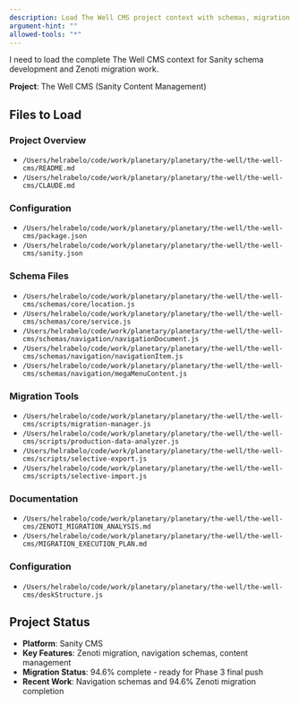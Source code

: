 ```yaml
---
description: Load The Well CMS project context with schemas, migration tools, and configuration
argument-hint: ""
allowed-tools: "*"
---
```


I need to load the complete The Well CMS context for Sanity schema development and Zenoti migration work.

**Project**: The Well CMS (Sanity Content Management)

## Files to Load

### Project Overview
- `/Users/helrabelo/code/work/planetary/planetary/the-well/the-well-cms/README.md`
- `/Users/helrabelo/code/work/planetary/planetary/the-well/the-well-cms/CLAUDE.md`

### Configuration
- `/Users/helrabelo/code/work/planetary/planetary/the-well/the-well-cms/package.json`
- `/Users/helrabelo/code/work/planetary/planetary/the-well/the-well-cms/sanity.json`

### Schema Files
- `/Users/helrabelo/code/work/planetary/planetary/the-well/the-well-cms/schemas/core/location.js`
- `/Users/helrabelo/code/work/planetary/planetary/the-well/the-well-cms/schemas/core/service.js`
- `/Users/helrabelo/code/work/planetary/planetary/the-well/the-well-cms/schemas/navigation/navigationDocument.js`
- `/Users/helrabelo/code/work/planetary/planetary/the-well/the-well-cms/schemas/navigation/navigationItem.js`
- `/Users/helrabelo/code/work/planetary/planetary/the-well/the-well-cms/schemas/navigation/megaMenuContent.js`

### Migration Tools
- `/Users/helrabelo/code/work/planetary/planetary/the-well/the-well-cms/scripts/migration-manager.js`
- `/Users/helrabelo/code/work/planetary/planetary/the-well/the-well-cms/scripts/production-data-analyzer.js`
- `/Users/helrabelo/code/work/planetary/planetary/the-well/the-well-cms/scripts/selective-export.js`
- `/Users/helrabelo/code/work/planetary/planetary/the-well/the-well-cms/scripts/selective-import.js`

### Documentation
- `/Users/helrabelo/code/work/planetary/planetary/the-well/the-well-cms/ZENOTI_MIGRATION_ANALYSIS.md`
- `/Users/helrabelo/code/work/planetary/planetary/the-well/the-well-cms/MIGRATION_EXECUTION_PLAN.md`

### Configuration
- `/Users/helrabelo/code/work/planetary/planetary/the-well/the-well-cms/deskStructure.js`

## Project Status
- **Platform**: Sanity CMS
- **Key Features**: Zenoti migration, navigation schemas, content management
- **Migration Status**: 94.6% complete - ready for Phase 3 final push
- **Recent Work**: Navigation schemas and 94.6% Zenoti migration completion
